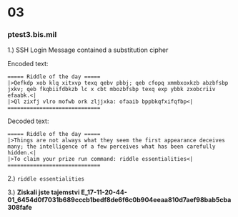 # 03

### ptest3.bis.mil

1.) SSH Login Message contained a substitution cipher

Encoded text:

```
===== Riddle of the day =====
|>Qefkdp xob klq xitxvp texq qebv pbbj; qeb cfopq xmmbxoxkzb abzbfsbp jxkv; qeb fkqbiifdbkzb lc x cbt mbozbfsbp texq exp ybbk zxobcriiv efaabk.<|
|>Ql zixfj vlro mofwb ork zljjxka: ofaaib bppbkqfxifqfbp<|
=============================
```

Decoded text:

```
===== Riddle of the day =====
|>Things are not always what they seem the first appearance deceives many; the intelligence of a few perceives what has been carefully hidden.<|
|>To claim your prize run command: riddle essentialities<|
=============================
```

2.) `riddle essentialities`

3.) **Ziskali jste tajemstvi E_17-11-20-44-01_6454d0f7031b689cccb1bedf8de6f6c0b904eeaa810d7aef98bab5cba308fafe**